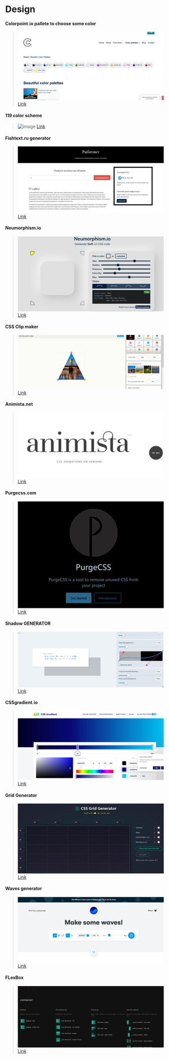 # Design
#### Colorpoint.io pallete to choose some color 
> ![image](images/colorpallete.PNG)
[Link](https://www.colorpoint.io/beautiful-color-palettes/)

#### 119 color scheme
> ![image](http://vladimirchernyshov.ru/wp-content/uploads/2014/09/119.png)
[Link](http://vladimirchernyshov.ru/119-trendovyx-cvetov-dlya-sozdaniya-fantasticheskix-sajtov-na-50-zhivyx-primerax/)

#### Fishtext.ru generator 
>![image](images/fishtext.PNG)
[Link](https://fishtext.ru/index.php)

#### Neumorphism.io
>![image](images/neumorhism.PNG)
[Link](https://neumorphism.io/#e0e0e0)

#### CSS Clip maker
>![image](images/css-clip.PNG)
[Link](https://bennettfeely.com/clippy/)

#### Animista.net
>![image](images/animista.PNG)
[Link](https://animista.net/)

#### Purgecss.com
>![image](images/pursecss.PNG)
[Link](https://purgecss.com/)

#### Shadow GENERATOR
>![image](images/shadow.png)
[Link](https://shadows.brumm.af/)

#### CSSgradient.io
>![image](images/cssgradient.PNG)
[Link](https://cssgradient.io/)

#### Grid Generator
>![image](images/cssgrid.PNG)
[Link](https://cssgrid-generator.netlify.app/)

#### Waves generator
>![image](images/csswaves.PNG)
[Link](https://getwaves.io/)

#### FLexBox
>![image](images/flexbox.PNG)
[Link](https://flexbox.malven.co/)
